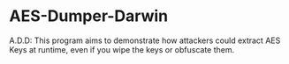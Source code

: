 # AES-Dumper-Darwin
A.D.D: This program aims to demonstrate how attackers could extract AES Keys at runtime, even if you wipe the keys or obfuscate them.
